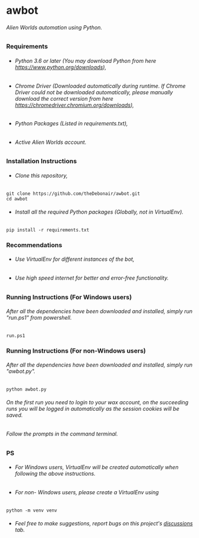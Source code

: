 # awbot
###### Alien Worlds automation using Python.

### Requirements
- ###### Python 3.6 or later (You may download Python from here https://www.python.org/downloads),
- ###### Chrome Driver (Downloaded automatically during runtime. If Chrome Driver could not be downloaded automatically, please manually download the correct version from here https://chromedriver.chromium.org/downloads),
- ###### Python Packages (Listed in requirements.txt),
- ###### Active Alien Worlds account.

### Installation Instructions
- ###### Clone this repository,
```
git clone https://github.com/theDebonair/awbot.git
cd awbot
```
- ###### Install all the required Python packages (Globally, not in VirtualEnv).
```
pip install -r requirements.txt
```

### Recommendations
- ###### Use VirtualEnv for different instances of the bot,
- ###### Use high speed internet for better and error-free functionality.

### Running Instructions (For Windows users)
###### After all the dependencies have been downloaded and installed, simply run "run.ps1" from powershell.
```
run.ps1
```

### Running Instructions (For non-Windows users)
###### After all the dependencies have been downloaded and installed, simply run "awbot.py".
```
python awbot.py
```

###### On the first run you need to login to your wax account, on the succeeding runs you will be logged in automatically as the session cookies will be saved.

###### Follow the prompts in the command terminal.

### PS
- ###### For Windows users, VirtualEnv will be created automatically when following the above instructions.
- ###### For non- Windows users, please create a VirtualEnv using
```
python -m venv venv
```
- ###### Feel free to make suggestions, report bugs on this project's [discussions](https://github.com/theDebonair/ryzenadj_2500u_a315/discussions) tab.
